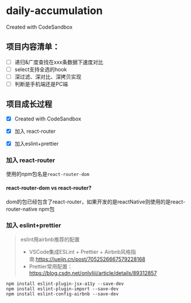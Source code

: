 # daily-accumulation

Created with CodeSandbox

## 项目内容清单：

- [ ] 递归&广度查找在xxx条数据下速度对比
- [ ] select支持全选的hook
- [ ] 深过滤、深对比、深拷贝实现
- [ ] 判断是手机端还是PC端

## 项目成长过程
- [x] Created with CodeSandbox
- [x] 加入 react-router
- [x] 加入eslint+prettier


### 加入 react-router
使用的npm包名是`react-router-dom`
#### react-router-dom vs react-router?
dom的包已经包含了react-router，如果开发的是reactNative则使用的是react-router-native npm包


### 加入 eslint+prettier
> eslint用airbnb推荐的配置
> - VSCode集成ESLint + Prettier + Airbnb风格指南:https://juejin.cn/post/7052526667579228168
> - Prettier常用配置：https://blog.csdn.net/onlyliii/article/details/89312857

``` npm
npm install eslint-plugin-jsx-a11y --save-dev
npm install eslint-plugin-import --save-dev
npm install eslint-config-airbnb --save-dev
```
